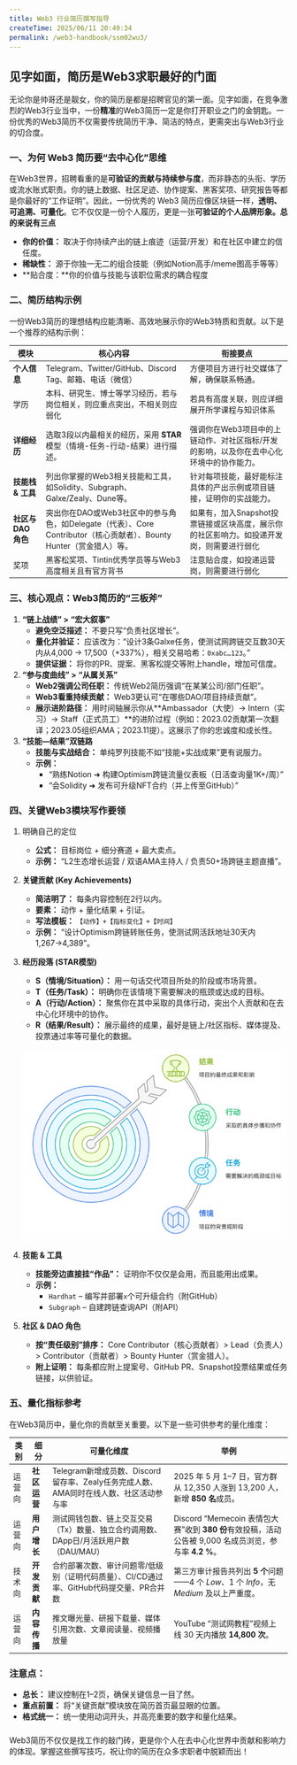 ```yaml
---
title: Web3 行业简历撰写指导
createTime: 2025/06/11 20:49:34
permalink: /web3-handbook/ssm02wu3/
---
```


## 见字如面，简历是Web3求职最好的门面

无论你是帅哥还是靓女，你的简历是都是招聘官见的第一面。见字如面，在竞争激烈的Web3行业当中，一份**精准**的Web3简历一定是你打开职业之门的金钥匙。一份优秀的Web3简历不仅需要传统简历干净、简洁的特点，更需突出与Web3行业的切合度。

### 一、为何 Web3 简历要“去中心化”思维

在Web3世界，招聘看重的是**可验证的贡献与持续参与度**，而非静态的头衔、学历或流水账式职责。你的链上数据、社区足迹、协作提案、黑客奖项、研究报告等都是你最好的“工作证明”。因此，一份优秀的 Web3 简历应像区块链一样，**透明、可追溯、可量化**。它不仅仅是一份个人履历，更是一张**可验证的个人品牌形象。总的来说有三点**

- **你的价值：** 取决于你持续产出的链上痕迹（运营/开发）和在社区中建立的信任度。
- **稀缺性：** 源于你独一无二的组合技能（例如Notion高手/meme图高手等等）
- **贴合度：**你的价值与技能与该职位需求的耦合程度

### 二、简历结构示例

一份Web3简历的理想结构应能清晰、高效地展示你的Web3特质和贡献。以下是一个推荐的结构示例：

| 模块 | 核心内容 | 衔接要点 |
| --- | --- | --- |
| **个人信息** | Telegram、Twitter/GitHub、Discord Tag、邮箱、电话（微信） | 方便项目方进行社交媒体了解，确保联系畅通。 |
| 学历 | 本科、研究生、博士等学习经历，若与岗位相关，则应重点突出，不相关则应弱化 | 若具有高度关联，则应详细展开所学课程与知识体系 |
| **详细经历** | 选取3段以内最相关的经历，采用 **STAR** 模型（情境-任务-行动-结果）进行描述。 | 强调你在Web3项目中的上链动作、对社区指标/开发的影响，以及你在去中心化环境中的协作能力。 |
| **技能栈 & 工具** | 列出你掌握的Web3相关技能和工具，如Solidity、Subgraph、Galxe/Zealy、Dune等。 | 针对每项技能，最好能标注具体的产出示例或项目链接，证明你的实战能力。 |
| **社区与 DAO 角色** | 突出你在DAO或Web3社区中的参与角色，如Delegate（代表）、Core Contributor（核心贡献者）、Bounty Hunter（赏金猎人）等。 | 如果有，加入Snapshot投票链接或区块高度，展示你的社区影响力。如投递开发岗，则需要进行弱化 |
| 奖项 | 黑客松奖项、Tintin优秀学员等与Web3高度相关且有官方背书 | 注意贴合度，如投递运营岗，则需要进行弱化 |

### 三、核心观点：Web3简历的“三板斧”

1. **“链上战绩” > “宏大叙事”**
    - **避免空泛描述：** 不要只写“负责社区增长”。
    - **量化并验证：** 应该改为：“设计3条Galxe任务，使测试网跨链交互数30天内从4,000 → 17,500（+337%），相关交易哈希：`0xabc…123`。”
    - **提供证据：** 将你的PR、提案、黑客松提交等附上handle，增加可信度。
2. **“参与度曲线” > “从属关系”**
    - **Web2强调公司任职：** 传统Web2简历强调“在某某公司/部门任职”。
    - **Web3看重持续贡献：** Web3更认可“在哪些DAO/项目持续贡献”。
    - **展示进阶路径：** 用时间轴展示你从**Ambassador（大使）→ Intern（实习）→ Staff（正式员工）**的进阶过程（例如：2023.02贡献第一次翻译；2023.05组织AMA；2023.11提）。这展示了你的忠诚度和成长性。
3. **“技能—结果”双链路**
    - **技能与实战结合：** 单纯罗列技能不如“技能+实战成果”更有说服力。
    - **示例：**
        - “熟练Notion ➜ 构建Optimism跨链流量仪表板（日活查询量1K+/周）”
        - “会Solidity ➜ 发布可升级NFT合约（并上传至GitHub）”

### 四、关键Web3模块写作要领

1. 明确自己的定位
    - **公式：** 目标岗位 + 细分赛道 + 最大卖点。
    - **示例：** “L2生态增长运营 / 双语AMA主持人 / 负责50+场跨链主题直播”。
2. **关键贡献 (Key Achievements)**
    - **简洁明了：** 每条内容控制在2行以内。
    - **要素：** 动作 + 量化结果 + 引证。
    - **写法模板：** `【动作】+【指标变化】+【时间】`
    - **示例：** “设计Optimism跨链转账任务，使测试网活跃地址30天内1,267→4,389”。
3. **经历段落 (STAR模型)**
    - **S（情境/Situation）：** 用一句话交代项目所处的阶段或市场背景。
    - **T（任务/Task）：** 明确你在该情境下需要解决的瓶颈或达成的目标。
    - **A（行动/Action）：** 聚焦你在其中采取的具体行动，突出个人贡献和在去中心化环境中的协作。
    - **R（结果/Result）：** 展示最终的成果，最好是链上/社区指标、媒体提及、投票通过率等可量化的数据。
    
    ![_- visual selection (4).png](../images/write-resume/_-_visual_selection_(4).png)
    
4. **技能 & 工具**
    - **技能旁边直接挂“作品”：** 证明你不仅仅是会用，而且能用出成果。
    - **示例：**
        - `Hardhat` – 编写并部署`x`个可升级合约（附GitHub）
        - `Subgraph` – 自建跨链查询API（附API）
5. **社区 & DAO 角色**
    - **按“责任级别”排序：** Core Contributor（核心贡献者）> Lead（负责人）> Contributor（贡献者）> Bounty Hunter（赏金猎人）。
    - **附上证明：** 每条都应附上提案号、GitHub PR、Snapshot投票结果或任务链接，以供验证。

### 五、量化指标参考

在Web3简历中，量化你的贡献至关重要。以下是一些可供参考的量化维度：

| 类别 | 细分 | 可量化维度 | 举例 |
| --- | --- | --- | --- |
| 运营向 | **社区运营** | Telegram新增成员数、Discord留存率、Zealy任务完成人数、AMA同时在线人数、社区活动参与率 | 2025 年 5 月 1–7 日，官方群从 12,350 人涨到 13,200 人，新增 **850 名**成员。 |
| 运营向 | **用户增长** | 测试网钱包数、链上交互交易（Tx）数量、独立合约调用数、DApp日/月活跃用户数（DAU/MAU） | Discord “Memecoin 表情包大赛”收到 **380 份**有效投稿，活动公告被 9,000 名成员浏览，参与率 **4.2 %**。 |
| 技术向 | **开发贡献** | 合约部署次数、审计问题零/低级别（证明代码质量）、CI/CD通过率、GitHub代码提交量、PR合并数 | 第三方审计报告共列出 **5 个**问题——4 个 *Low*、1 个 *Info*，无 *Medium* 及以上严重度。 |
| 运营向 | **内容传播** | 推文曝光量、研报下载量、媒体引用次数、文章阅读量、视频播放量 | YouTube “测试网教程”视频上线 30 天内播放 **14,800 次**。 |

### 注意点：

- **总长：** 建议控制在1–2页，确保关键信息一目了然。
- **重点前置：** 将“关键贡献”模块放在简历首页最显眼的位置。
- **格式统一：** 统一使用动词开头，并高亮重要的数字和量化结果。

### 

Web3简历不仅仅是找工作的敲门砖，更是你个人在去中心化世界中贡献和影响力的体现。掌握这些撰写技巧，祝让你的简历在众多求职者中脱颖而出！